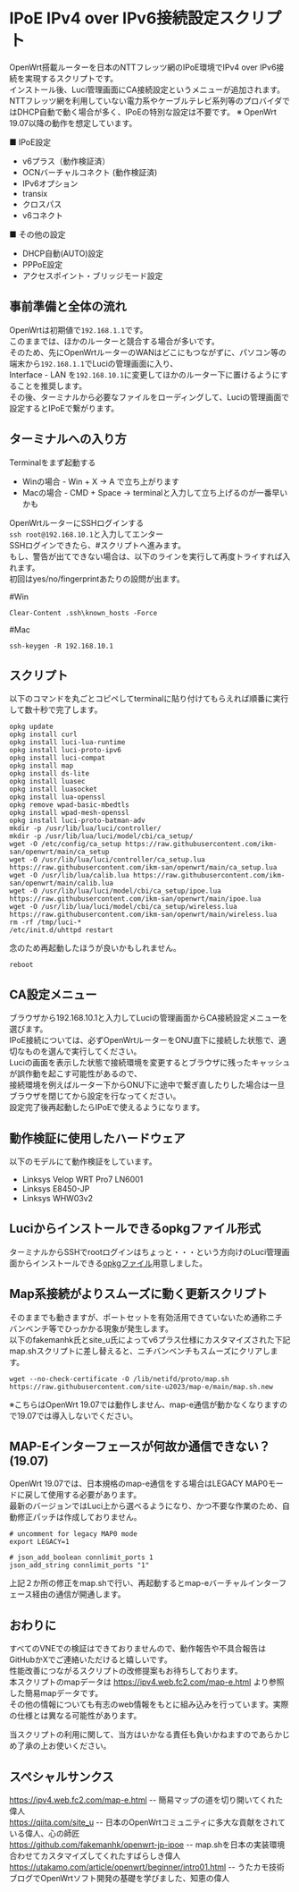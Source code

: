 # IPoE IPv4 over IPv6接続設定スクリプト
OpenWrt搭載ルーターを日本のNTTフレッツ網のIPoE環境でIPv4 over IPv6接続を実現するスクリプトです。  
インストール後、Luci管理画面にCA接続設定というメニューが追加されます。  
NTTフレッツ網を利用していない電力系やケーブルテレビ系列等のプロバイダではDHCP自動で動く場合が多く、IPoEの特別な設定は不要です。 
※ OpenWrt 19.07以降の動作を想定しています。

■ IPoE設定
* v6プラス（動作検証済）
* OCNバーチャルコネクト (動作検証済)
* IPv6オプション
* transix
* クロスパス
* v6コネクト

■ その他の設定
* DHCP自動(AUTO)設定  
* PPPoE設定
* アクセスポイント・ブリッジモード設定  

## 事前準備と全体の流れ
OpenWrtは初期値で`192.168.1.1`です。  
このままでは、ほかのルーターと競合する場合が多いです。  
そのため、先にOpenWrtルーターのWANはどこにもつながずに、パソコン等の端末から`192.168.1.1`でLuciの管理画面に入り、  
Interface - LAN を`192.168.10.1`に変更してほかのルーター下に置けるようにすることを推奨します。  
その後、ターミナルから必要なファイルをローディングして、Luciの管理画面で設定するとIPoEで繋がります。

## ターミナルへの入り方
Terminalをまず起動する  
* Winの場合 - Win + X -> A で立ち上がります  
* Macの場合 - CMD + Space -> terminalと入力して立ち上げるのが一番早いかも  

OpenWrtルーターにSSHログインする  
`ssh root@192.168.10.1`と入力してエンター  
SSHログインできたら、#スクリプトへ進みます。  
もし、警告が出てできない場合は、以下のラインを実行して再度トライすれば入れます。  
初回はyes/no/fingerprintあたりの設問が出ます。  

#Win 
```
Clear-Content .ssh\known_hosts -Force  
```
#Mac
```
ssh-keygen -R 192.168.10.1  
```
## スクリプト
以下のコマンドを丸ごとコピペしてterminalに貼り付けてもらえれば順番に実行して数十秒で完了します。  
```
opkg update  
opkg install curl  
opkg install luci-lua-runtime  
opkg install luci-proto-ipv6  
opkg install luci-compat  
opkg install map  
opkg install ds-lite  
opkg install luasec  
opkg install luasocket  
opkg install lua-openssl  
opkg remove wpad-basic-mbedtls  
opkg install wpad-mesh-openssl  
opkg install luci-proto-batman-adv  
mkdir -p /usr/lib/lua/luci/controller/  
mkdir -p /usr/lib/lua/luci/model/cbi/ca_setup/  
wget -O /etc/config/ca_setup https://raw.githubusercontent.com/ikm-san/openwrt/main/ca_setup  
wget -O /usr/lib/lua/luci/controller/ca_setup.lua https://raw.githubusercontent.com/ikm-san/openwrt/main/ca_setup.lua  
wget -O /usr/lib/lua/calib.lua https://raw.githubusercontent.com/ikm-san/openwrt/main/calib.lua  
wget -O /usr/lib/lua/luci/model/cbi/ca_setup/ipoe.lua https://raw.githubusercontent.com/ikm-san/openwrt/main/ipoe.lua  
wget -O /usr/lib/lua/luci/model/cbi/ca_setup/wireless.lua https://raw.githubusercontent.com/ikm-san/openwrt/main/wireless.lua  
rm -rf /tmp/luci-*  
/etc/init.d/uhttpd restart  
```
念のため再起動したほうが良いかもしれません。  
```
reboot  
```

## CA設定メニュー
ブラウザから192.168.10.1と入力してLuciの管理画面からCA接続設定メニューを選びます。  
IPoE接続については、必ずOpenWrtルーターをONU直下に接続した状態で、適切なものを選んで実行してください。  
Luciの画面を表示した状態で接続環境を変更するとブラウザに残ったキャッシュが誤作動を起こす可能性があるので、  
接続環境を例えばルーター下からONU下に途中で繋ぎ直したりした場合は一旦ブラウザを閉じてから設定を行なってください。  
設定完了後再起動したらIPoEで使えるようになります。  

## 動作検証に使用したハードウェア
以下のモデルにて動作検証をしています。
* Linksys Velop WRT Pro7 LN6001
* Linksys E8450-JP
* Linksys WHW03v2
  
## Luciからインストールできるopkgファイル形式
ターミナルからSSHでrootログインはちょっと・・・という方向けのLuci管理画面からインストールできる[opkgファイル](https://github.com/ikm-san/openwrt/raw/main/opkg/luci-app-jpoe_1.0_all.ipk)用意しました。  

## Map系接続がよりスムーズに動く更新スクリプト
そのままでも動きますが、ポートセットを有効活用できていないため通称ニチバンベンチ等でひっかかる現象が発生します。  
以下のfakemanhk氏とsite_u氏によってv6プラス仕様にカスタマイズされた下記map.shスクリプトに差し替えると、ニチバンベンチもスムーズにクリアします。
```
wget --no-check-certificate -O /lib/netifd/proto/map.sh https://raw.githubusercontent.com/site-u2023/map-e/main/map.sh.new
```
※こちらはOpenWrt 19.07では動作しません、map-e通信が動かなくなりますので19.07では導入しないでください。

## MAP-Eインターフェースが何故か通信できない？(19.07)
OpenWrt 19.07では、日本規格のmap-e通信をする場合はLEGACY MAP0モードに戻して使用する必要があります。  
最新のバージョンではLuci上から選べるようになり、かつ不要な作業のため、自動修正パッチは作成しておりません。
```  ：  
# uncomment for legacy MAP0 mode  
export LEGACY=1  
 
# json_add_boolean connlimit_ports 1  
json_add_string connlimit_ports "1"   
```
上記２か所の修正をmap.shで行い、再起動するとmap-eバーチャルインターフェース経由の通信が開通します。

## おわりに
すべてのVNEでの検証はできておりませんので、動作報告や不具合報告はGitHubかXでご連絡いただけると嬉しいです。  
性能改善につながるスクリプトの改修提案もお待ちしております。  
本スクリプトのmapデータは https://ipv4.web.fc2.com/map-e.html より参照した簡易mapデータです。  
その他の情報についても有志のweb情報をもとに組み込みを行っています。実際の仕様とは異なる可能性があります。  

当スクリプトの利用に関して、当方はいかなる責任も負いかねますのであらかじめ了承の上お使いください。  

## スペシャルサンクス
https://ipv4.web.fc2.com/map-e.html -- 簡易マップの道を切り開いてくれた偉人  
https://qiita.com/site_u -- 日本のOpenWrtコミュニティに多大な貢献をされている偉人、心の師匠  
https://github.com/fakemanhk/openwrt-jp-ipoe -- map.shを日本の実装環境合わせてカスタマイズしてくれたすばらしき偉人  
https://utakamo.com/article/openwrt/beginner/intro01.html -- うたカモ技術ブログでOpenWrtソフト開発の基礎を学びました、知恵の偉人
